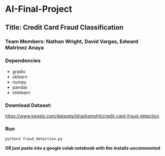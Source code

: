 # AI-Final-Project

## Title: Credit Card Fraud Classification

### Team Members: Nathan Wright, David Vargas, Edward Matrinez Anaya

### Dependencies
- gradio
- sklearn
- numpy
- pandas
- imblearn

### Download Dataset:
https://www.kaggle.com/datasets/bhadramohit/credit-card-fraud-detection

### Run

`python3 fraud_detection.py`

**OR just paste into a google colab notebook with the installs uncommented**
